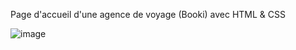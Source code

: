 Page d'accueil d'une agence de voyage (Booki) avec HTML & CSS



![image](https://github.com/cl201ficelle/Booki_Chedhomme_Melanie/assets/139238877/9afdf212-1ce4-4bb7-ad44-0054241e6cb3)





